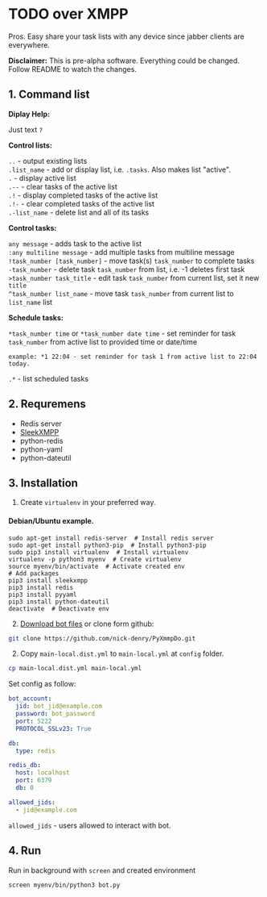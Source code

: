 # TODO over XMPP

Pros. Easy share your task lists with any device since jabber clients are everywhere.

**Disclaimer:** This is pre-alpha software. Everything could be changed. Follow README to watch the changes. 

## 1. Command list

**Diplay Help:**

Just text `?`

**Control lists:**

`..` - output existing lists  
`.list_name` - add or display list, i.e. `.tasks`. Also makes list "active".  
`.` - display active list  
`.--` - clear tasks of the active list  
`.!` - display completed tasks of the active list  
`.!-` - clear completed tasks of the active list  
`.-list_name` - delete list and all of its tasks     

**Control tasks:**
    
`any message` - adds task to the active list    
`:any multiline message` - add multiple tasks from multiline message  
`!task_number [task_number]` - move task(s) `task_number` to complete tasks    
`-task_number` - delete task `task_number` from list, i.e. -1 deletes first task  
`>task_number task_title` - edit task `task_number` from current list, set it new `title`  
`^task_number list_name` - move task `task_number` from current list to `list_name` list    

**Schedule tasks:**

`*task_number time` or `*task_number date time` - set reminder for task `task_number` from active list to provided time or date/time
    
    example: *1 22:04 - set reminder for task 1 from active list to 22:04 today.

`.*` - list scheduled tasks
       
 

## 2. Requremens

- Redis server
- [SleekXMPP](https://github.com/fritzy/SleekXMPP)
- python-redis
- python-yaml
- python-dateutil

## 3. Installation

1. Create `virtualenv` in your preferred way.

#### Debian/Ubuntu example.

    sudo apt-get install redis-server  # Install redis server
    sudo apt-get install python3-pip  # Install python3-pip
    sudo pip3 install virtualenv  # Install virtualenv 
    virtualenv -p python3 myenv  # Create virtualenv
    source myenv/bin/activate  # Activate created env
    # Add packages
    pip3 install sleekxmpp
    pip3 install redis
    pip3 install pyyaml
    pip3 install python-dateutil
    deactivate  # Deactivate env
    
 

2. [Download bot files](https://github.com/nick-denry/PyXmmpDo/archive/master.zip) or clone form github:
```bash
git clone https://github.com/nick-denry/PyXmmpDo.git 
```

2. Copy `main-local.dist.yml` to `main-local.yml` at `config` folder.

```bash
cp main-local.dist.yml main-local.yml
```

Set config as follow:

```yaml
bot_account:
  jid: bot_jid@example.com
  password: bot_password
  port: 5222
  PROTOCOL_SSLv23: True

db:
  type: redis

redis_db:
  host: localhost
  port: 6379
  db: 0

allowed_jids:
  - jid@example.com
 ```
 
 `allowed_jids` - users allowed to interact with bot.

## 4. Run

Run in background with `screen` and created environment

```bash
screen myenv/bin/python3 bot.py 
```
